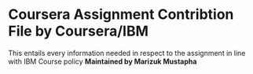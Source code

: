 # Coursera Assignment Contribtion File by Coursera/IBM
This entails every information needed in respect to the assignment in line with IBM Course policy
<b>Maintained by Marizuk Mustapha</b>

